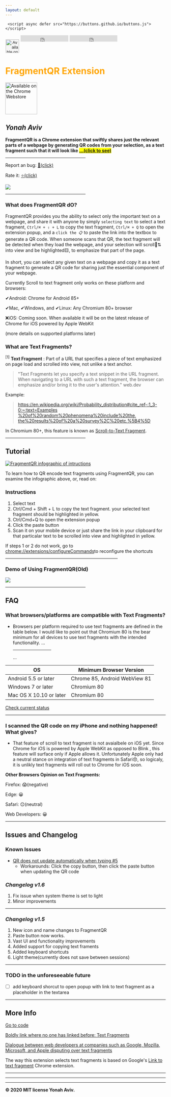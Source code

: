```yaml
---
layout: default
---
```


<meta name="google-site-verification" content="Ay7DuHomj_FffCIPkk06PMst9-V1kwZij44bLz5SeuI" />
    
   <!-- Global site tag (gtag.js) - Google Analytics -->
   <script async src="https://www.googletagmanager.com/gtag/js?id=UA-178685535-2"></script>
   <script>
     window.dataLayer = window.dataLayer || [];
     function gtag(){dataLayer.push(arguments);}
     gtag('js', new Date());   </script>
     <script async defer src="https://buttons.github.io/buttons.js"></script>

 <section id="downloads">
	<button style="border-radius: 4px;
	padding: 1px;
	font-size: 13px;
	border: none;
	vertical-align: top;
	margin-top: 12px;
	background-color: #F5F5F5;">   <a href="https://chrome.google.com/webstore/detail/fragmentqr/cabodnfakameckfbbgkciiifempglloj" class="btn" title="Get it on the Chrome Web Store" padding="0">
   <img src="https://developer.chrome.com/webstore/images/ChromeWebStore_Badge_v2_496x150.png" height="42px" alt="Available on the Chrome Webstore"></a></button>
 <iframe src="https://ghbtns.com/github-btn.html?user=y330&repo=FragmentQR&type=star&count=true" frameborder="0" scrolling="0" width="150" height="20" title="GitHub">
 </iframe>
 <iframe src="https://ghbtns.com/github-btn.html?user=y330&repo=FragmentQR&type=watch&count=true&v=2" frameborder="0" scrolling="0" width="150" height="20" title="GitHub"> </iframe>

 </section>
 
<!-- Place this tag where you want the button to render. -->


<style>h1{color: orange;} .frag{background-color: yellow;}</style>

# FragmentQR Extension
 <a href="https://bit.ly/GetFragmentedQR" class="btn" title="Get it on the Chrome Web Store" padding="0">
   <img src="https://developer.chrome.com/webstore/images/ChromeWebStore_Badge_v2_496x150.png" width="100px" alt="Available on the Chrome Webstore">
</a>
   
## _Yonah Aviv_

**FragmentQR is a Chrome extension that swiftly shares just the relevant parts of a webpage by generating QR codes from your selection, as a text fragment such that it will look like <span class="frag">[...(click to see)](https://example.com/#:~:text=this,-domain%20in)</span>** 

<hr width=50%>

Report an bug: [🐞(click)](https://github.com/y330/FragmentQR/issues/new) 

Rate it: [⭐(click)](https://chrome.google.com/webstore/detail/fragmentqr/cabodnfakameckfbbgkciiifempglloj/#:~:text=1)

<a href="https://www.paypal.com/cgi-bin/webscr?cmd=_donations&business=CBYMNSA8XYYY2&item_name=To+continue+doing+whatever+I+am+doing&currency_code=CAD&source=url"><img src="https://camo.githubusercontent.com/d5d24e33e2f4b6fe53987419a21b203c03789a8f/68747470733a2f2f696d672e736869656c64732e696f2f62616467652f446f6e6174652d50617950616c2d677265656e2e737667" /></a>


<hr width=50%>

### What does FragmentQR dO?

FragmentQR provides you the ability to select only the important text on a webpage, and share it with anyone by simply ```selecting text``` to select a text fragment, ```Ctrl/⌘ + ⇧ + L``` to copy the text fragment,  ```Ctrl/⌘ + Q``` to open the extension popup, and a ```click the 📋``` to paste the link into the textbox to generate a QR code. When someone scans that QR, the text fragment will be detected when they load the webpage, and your selection will scroll📜⇅ into view and be highlighted🟨, to emphasize that part of the page.

In short, you can select any given text on a webpage and copy it as a text fragment to generate a QR code for sharing just the essential component of your webpage.
 
Currently Scroll to text fragment only works on these platform and browsers: 

✔Android: Chrome for Android 85+

✔Mac, ✔Windows, and ✔Linux: Any Chromium 80+ browser

❌iOS: Coming soon. When available it will  be on the latest release of Chrome for iOS powered by Apple WebKit 

(more details on supported platforms later)

### **What are Text Fragments?**

<block class="fragd"><a class="foot" name="myfootnote1"><sup>[1]</sup></a> **Text Fragment** : Part of a URL that specifies a piece of text emphasized on page load and scrolled into view, not unlike a text anchor.
</block>

>    "Text Fragments let you specify a text snippet in the URL fragment. When navigating to a URL with such a text fragment, the browser can emphasize and/or bring it to the user's attention." web.dev	

Example:

>[https://en.wikipedia.org/wiki/Probability_distribution#cite_ref-:1_3-0:~:text=Examples
%20of%20random%20phenomena%20include%20the,
the%20results%20of%20a%20survey%2C%20etc.%5B4%5D](https://en.wikipedia.org/wiki/Probability_distribution#cite_ref-:1_3-0:~:text=Examples%20of%20random%20phenomena%20include%20the,the%20results%20of%20a%20survey%2C%20etc.%5B4%5D)

 In Chromium 80+, this feature is known as <a href="https://github.com/WICG/scroll-to-text-fragment/" title="Scroll-to-Text Fragment on GitHub">Scroll-to-Text Fragment</a>.



<hr width=50%>

## Tutorial

<a href="https://bit.ly/GetFragmentedQR" title="View this as a sideshow on the Chrome Web Store"><img src="https://lh3.googleusercontent.com/pw/ACtC-3f7FGuESSm9z3SPDAbhQHSr3YYL03r1gGBeSWYqbG8NyXxtg3gMWO4dbrM8yuhsMsCuf_JLqLSUWfSSodKzYR8mg6FkX5PmxXgfG8iPANMsQpsiE6GTlWFIRsHIZqi2ZBX0btMnBlUltWArYFdlTrhbhQ=w1210-h448-no?authuser=0" width="fit-content" alt="FragmentQR infographic of intructions"/></a>

To learn how to QR encode text fragments using FragmentQR, you can examine the infographic above, or, read on:

### Instructions

 <ol>
  <li>Select text</li>
  <li>Ctrl/Cmd + Shift + L to copy the text fragment. your selected text fragment should be highlighted in yellow.</li>
  <li>Ctrl/Cmd+Q to open the extension popup</li>
  <li>Click the paste button</li>
  <li>Scan it on your mobile device or just share the link in your clipboard for that particalar text to be scrolled into view and highlighted in yellow.</li>
 </ol>
 
 If steps 1 or 2 do not work, go to [chrome://extensions/configureCommands](chrome://extensions/configureCommands)to reconfigure the shortcuts
 
 <hr style="width:70%; align: middle;"> 

### Demo of Using FragmentQR(Old)

[
![
](https://lh3.googleusercontent.com/pw/ACtC-3cera_XKIXLjEw9LyZh93DtSKTDoQsyF2aYR0Y_L-PCeMttnP3Gr1OiOIxL4nLN_ltCioZyQMUwizFb2wyZLzytBktmEuWRptUGYOFoChSq_bQpZ_g5TEnbb_ZG__Y0rjNbj2oUiHBPotXUOP6X2NID3g=w212-h112-no?)
](http://bit.ly/youtubeFragQR)

<hr width=50%>

## FAQ

### **What browsers/platforms are compatible with Text Fragments?**
- Browsers per platform required to use text fragments are defined in the table below. I would like to point out that Chromium 80 is the bear minimum for all devices to use text fragments with the intended functionality.
...<hr width="25%">...

|OS |Minimum Browser Version|
|--|--|
|Android 5.5 or later|Chrome 85, Android WebView 81|
|Windows 7 or later|Chromium 80|
|Mac OS X 10.10 or later|Chromium 80|

<a href="https://caniuse.com/url-scroll-to-text-fragment#tab-container:~:text=content%2Dvisibility-,Can%20I%20use" title="Check compatability of scroll to text fragment" target="_blank">Check current status</a>

-----

### **I scanned the QR code on my iPhone and nothing happened! What gives?**

+ That feature of scroll to text fragment is not avaialbele on iOS yet. Since Chrome for iOS is powered by Apple WebKit as opposed to Blink , this feature will surface only if Apple allows it. Unfortunately Apple only had a neutral stance on integration of text fragments in Safari😞, so logicaly, it is unlikly text fragments will roll out to Chrome for iOS soon. 

**Other Browsers Opinion on Text Fragments:**

Firefox: 😱(negative)

Edge: 😀

Safari: 😐(neutral)

Web Developers: 😀

<hr>


## Issues and Changelog

### Known Issues
 + [QR does not update automatically when typing #5](https://github.com/y330/FragmentQR/issues/5#issue-720348982)
   - Workarounds: Click the copy button, then click the paste button when updating the QR code

### _Changelog v1.6_

<ol>
    <li>Fix issue when system theme is set to light</li>
    <li>Minor improvements</li>
  
</ol>
  
---- 
### _Changelog v1.5_

 <ol>  
  <li>New icon and name changes to FragmentQR</li>
  <li>Paste button now works.</li>
  <li>Vast UI and functionality improvements</li>
  <li>Added support for copying text framents</li>
  <li>Added keyboard shortcuts</li>
  <li>Light theme(currently does not save between sessions)</li>
 </ol>
 
 -----
 
### TODO in the unforeseeable future

  - [ ] add keyboard shorcut to open popup with link to text fragment as a placeholder in the textarea
  
----

## More Info

[Go to code](/FragmentQR)


[Boldly link where no one has linked before: Text Fragments](https://web.dev/text-fragments/#:~:text=Boldly%20link%20where%20no%20one%20has%20linked%20before:%20Text%20Fragments)
 
 
 [Dialogue between web developers at companies such as Google, Mozilla, Microsoft, and Apple disputing over text fragments](https://github.com/w3ctag/design-reviews/issues/392)
 
The way this extension selects text fragments is based on Google's [Link to text fragment](https://chrome.google.com/webstore/detail/link-to-text-fragment/pbcodcjpfjdpcineamnnmbkkmkdpajjg?hl=en) Chrome extension.


<hr><hr><hr>


<b>© 2020 MIT license Yonah Aviv.</b>

